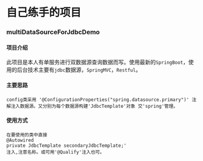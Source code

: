 <h1>自己练手的项目</h1>
<h3>multiDataSourceForJdbcDemo</h3>

#### 项目介绍
  此项目是本人有单服务进行双数据源查询数据而写。使用最新的`SpringBoot`，使用的后台技术主要有`jdbc`数据源，`SpringMVC`，`Restful`。

#### 主要思路
    config类采用 '@ConfigurationProperties("spring.datasource.primary")' 注解注入数据源。又分别为每个数据源构建'JdbcTemplate'对象 交'spring'管理。
  
#### 使用方式
    在要使用的类中直接
    @Autowired
    private JdbcTemplate secondaryJdbcTemplate;'
    注入,注意名称。或可用'@Qualify'注入也可。

